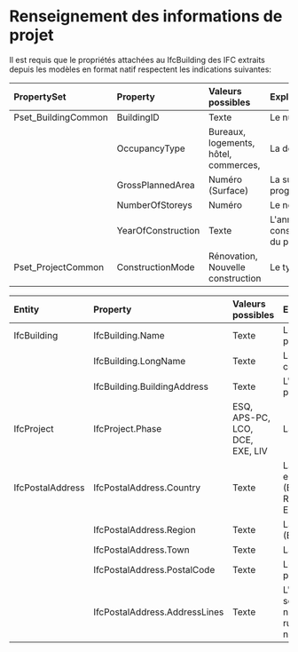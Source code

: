 # Renseignement des informations de projet

Il est requis que le propriétés attachées au IfcBuilding des IFC extraits depuis les modèles en format natif respectent les indications suivantes:

| PropertySet | Property | Valeurs possibles | Explication |
| :--- | :--- | :--- | :--- |
| Pset\_BuildingCommon | BuildingID | Texte | Le numéro du projet |
|  | OccupancyType | Bureaux, logements, hôtel, commerces,  | La destination  |
|  | GrossPlannedArea | Numéro \(Surface\) | La surface programme |
|  | NumberOfStoreys | Numéro | Le nombre d'étages |
|  | YearOfConstruction | Texte | L'année de construction/livraison du projet |
| Pset\_ProjectCommon | ConstructionMode | Rénovation, Nouvelle construction | Le type de projet |



| Entity | Property | Valeurs possibles | Explication |
| :--- | :--- | :--- | :--- |
| IfcBuilding | IfcBuilding.Name | Texte | Le numéro du projet |
|  | IfcBuilding.LongName | Texte | Le nom du projet en cours |
|  | IfcBuilding.BuildingAddress | Texte | L'adresse postal du projet |
| IfcProject | IfcProject.Phase | ESQ, APS-PC, LCO, DCE, EXE, LIV | La phase du projet |
| IfcPostalAddress | IfcPostalAddress.Country | Texte | La nation du projet, en langue française \(Ex. France, Royaume-Uni, Espagne, ...\)  |
|  | IfcPostalAddress.Region | Texte | La région du projet \(Ex. Ile-de-France |
|  | IfcPostalAddress.Town | Texte | La ville du projet |
|  | IfcPostalAddress.PostalCode | Texte | Le code postale du projet |
|  | IfcPostalAddress.AddressLines | Texte | L'adresse du projet sous forme: numéro, rue/place/avenue/... nom  |



